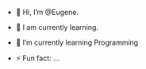 - 👋 Hi, I’m @Eugene.
- 🌱 I am currently learning.
- 🌱 I’m currently learning Programming
 
- ⚡ Fun fact: ...

<!---
KigenTech/KigenTech is a ✨ special ✨ repository because its `README.md` (this file) appears on your GitHub profile.
You can click the Preview link to take a look at your changes.
--->
